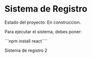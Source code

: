 <h1> Sistema de Registro</h1>

Estado del proyecto: En construccion.

Para ejecutar el sistema, debes poner:

```npm install react````

Sistema de registro 2
